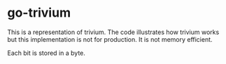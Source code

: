 # go-trivium

This is a representation of trivium. The code illustrates how trivium works but this implementation is not for production. It is not memory efficient. 

Each bit is stored in a byte. 
